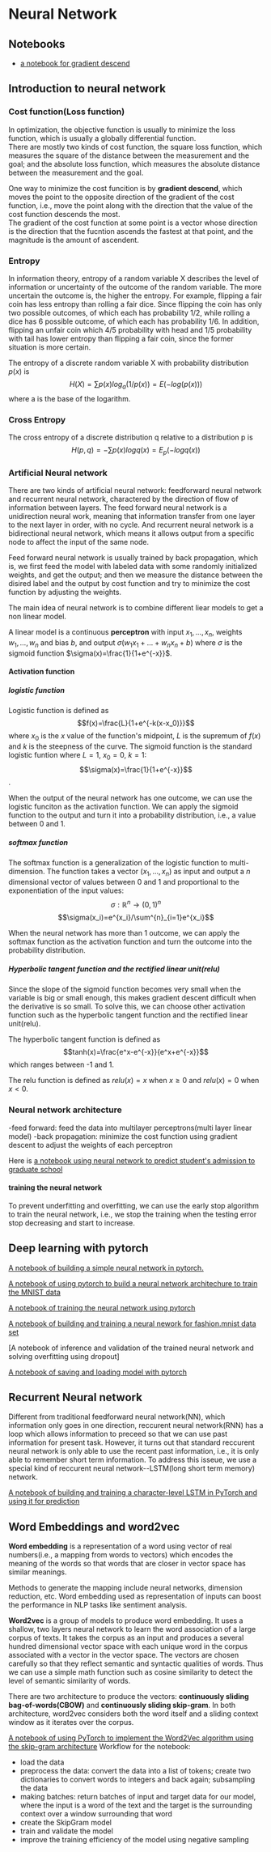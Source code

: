 # Neural Network
## Notebooks

- [a notebook for gradient descend](notebooks/GradientDescent.ipynb)
## Introduction to neural network
### Cost function(Loss function)
In optimization, the objective function is usually to minimize the loss function, which is usually a globally differential function.  
There are mostly two kinds of cost function, the square loss function, which  measures the square of the distance between the measurement and the goal; and the absolute loss function, which measures the absolute distance between the measurement and the goal.

One way to minimize the cost funcition is by **gradient descend**, which moves the point to the opposite direction of the gradient of the cost function, i.e., move the point along with the direction that the value of the cost function descends the most.  
The gradient of the cost function at some point is a vector whose direction is the direction that the fucntion ascends the fastest at that point, and the magnitude is the amount of ascendent.

### Entropy
In information theory, entropy of a random variable X describes the level of information or uncertainty of the outcome of the random variable. The more uncertain the outcome is, the higher the entropy. For example, flipping a fair coin has less entropy than rolling a fair dice. Since flipping the coin has only two possible outcomes, of which each has probability 1/2, while rolling a dice has 6 possible outcome, of which each has probability 1/6. In addition, flipping an unfair coin which 4/5 probability with head and 1/5 probability with tail has lower entropy than flipping a fair coin, since the former situation is more certain.

The entropy of a discrete random variable X with probability distribution $p(x)$ is 
$$H(X)=\sum p(x)log_a(1/p(x))=E(-log(p(x)))$$
where a is the base of the logarithm.

### Cross Entropy
The cross entropy of a discrete distribution q relative to a distribution p is 
$$H(p,q)=-\sum p(x)log q(x)=E_p(-log q(x))$$

### Artificial Neural network
There are two kinds of artificial neural network: feedforward neural network and recurrent neural network, charactered by the direction of flow of information between layers. The feed forward neural network is a unidirection neural work, meaning that information transfer from one layer to the next layer in order, with no cycle. And recurrent neural network is a bidirectional neural network, which means it allows output from a specific node to affect the input of the same node.

Feed forward neural network is usually trained by back propagation, which is, we first feed the model with labeled data with some randomly initialized weights, and get the output; and then we measure the distance between the disired label and the output by cost function and try to minimize the cost function by adjusting the weights.

The main idea of neural network is to combine different liear models to get a non linear model. 

A linear model is a continuous **perceptron** with input $x_1,\dots,x_n$, weights $w_1,\dots, w_n$ and bias $b$, and output $\sigma(w_1x_1+\dots+w_nx_n+b)$ where $\sigma$ is the sigmoid function $\sigma(x)=\frac{1}{1+e^{-x}}$.

#### Activation function
##### logistic function
Logistic function is defined as
$$f(x)=\frac{L}{1+e^{-k(x-x_0)}}$$
where $x_0$ is the $x$ value of the function's midpoint, $L$ is the supremum of $f(x)$ and $k$ is the steepness of the curve.
The sigmoid function is the standard logistic funtion where $L=1$, $x_0=0$, $k=1$:
$$\sigma(x)=\frac{1}{1+e^{-x}}$$.

When the output of the neural network has one outcome, we can use the logistic funciton as the activation function. We can apply the sigmoid function to the output and turn it into a probability distribution, i.e., a value between 0 and 1. 

##### softmax function
The softmax function is a generalization of the logistic function to multi-dimension. The function takes a vector $(x_1, \dots,x_n)$ as input and output a $n$ dimensional vector of values between 0 and 1 and proportional to the exponentiation of the input values:
$$\sigma: \mathbb{R}^{n}\to (0,1)^{n}$$
$$\sigma(x_i)=e^{x_i}/\sum^{n}_{i=1}e^{x_i}$$

When the neural network has more than 1 outcome, we can apply the softmax function as the activation function and turn the outcome into the probability distribution.

##### Hyperbolic tangent function and the rectified linear unit(relu)
Since the slope of the sigmoid function becomes very small when the variable is big or small enough, this makes gradient descent difficult when the derivative is so small. To solve this, we can choose other activation function such as the hyperbolic tangent function and the rectified linear unit(relu).

The hyperbolic tangent function is defined as
$$tanh(x)=\frac{e^x-e^{-x}}{e^x+e^{-x}}$$
which ranges between -1 and 1.

The relu function is defined as $relu(x)=x$ when $x\geq 0$ and $relu(x)=0$ when $x<0$.

### Neural network architecture
-feed forward: feed the data into multilayer perceptrons(multi layer linear model)
-back propagation: minimize the cost function using gradient descent to adjust the weights of each perceptron

Here is [a notebook using neural network to predict student's admission to graduate school](notebooks/StudentAdmissions.ipynb)

#### training the neural network
To prevent underfitting and overfitting, we can use the early stop algorithm to train the neural network, i.e., we stop the training when the testing error stop decreasing and start to increase.


## Deep learning with pytorch
[A notebook of building a simple neural network in pytorch.](notebooks/IntroductiontoDeepLearningwithPyTorch.ipynb)

[A notebook of using pytorch to build a neural network architechure to train the MNIST data](notebooks/NeuralnetworkswithPyTorch.ipynb)

[A notebook of training the neural network using pytorch](notebooks/TrainingNeuralNetworks.ipynb)

[A notebook of building and training a neural nework for fashion.mnist data set](notebooks/Fashion-MNIST.ipynb)

[A notebook of inference and validation of the trained neural network and solving overfitting using dropout]

[A notebook of saving and loading model with pytorch](notebooks/Part6-SavingandLoadingModels.ipynb)

## Recurrent Neural network
Different from traditional feedforward neural network(NN), which information only goes in one direction, reccurent neural network(RNN) has a loop which allows information to preceed so that we can use past information for present task. However, it turns out that standard reccurent neural network is only able to use the recent past information, i.e., it is only able to remember short term information. To address this isseue, we use a special kind of reccurent neural network--LSTM(long short term memory) network.

[A notebook of building and training a character-level LSTM in PyTorch and using it for prediction](notebooks/Character_Level_RNN.ipynb)


## Word Embeddings and word2vec

**Word embedding** is a representation of a word using vector of real numbers(i.e., a mapping from words to vectors) which encodes the meaning of the words so that words that are closer in vector space has similar meanings.

Methods to generate the mapping include neural networks, dimension reduction, etc. Word embedding used as representation of inputs can boost the performance in NLP tasks like sentiment analysis.

**Word2vec** is a group of models to produce word embedding. It uses a shallow, two layers neural network to learn the word association of a large corpus of texts. It takes the corpus as an input and produces a several hundred dimensional vector space with each unique word in the corpus associated with a vector in the vector space. The vectors are chosen carefully so that they reflect semantic and syntactic qualities of words. Thus we can use a simple math function such as cosine similarity to detect the level of semantic similarity of words.

There are two architecture to produce the vectors: **continuously sliding bag-of-words(CBOW)** and **continuously sliding skip-gram**. In both architecture, word2vec considers both the word itself and a sliding context window as it iterates over the corpus.

[A notebook of using PyTorch to implement the Word2Vec algorithm using the skip-gram architecture](notebooks/NegativeSamplingExercise.ipynb)
Workflow for the notebook:
- load the data
- preprocess the data: convert the data into a list of tokens; create two dictionaries to convert words to integers and back again; subsampling the data
- making batches: return batches of input and target data for our model, where the input is a word of the text and the target is the surrounding context over a window surrounding that word
- create the SkipGram model
- train and validate the model
- improve the training efficiency of the model using negative sampling
